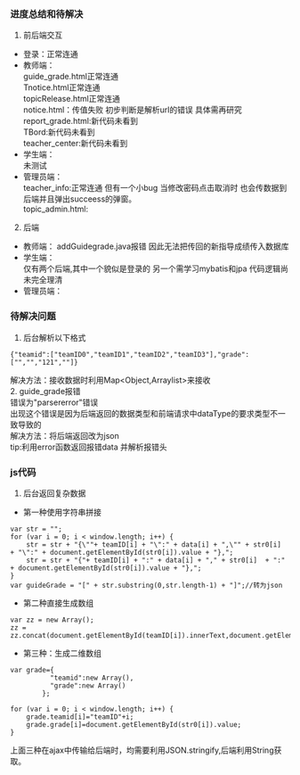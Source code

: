 ### 进度总结和待解决
1. 前后端交互  
- 登录：正常连通
- 教师端：  
guide_grade.html正常连通  
Tnotice.html正常连通  
topicRelease.html正常连通  
notice.html：传值失败 初步判断是解析url的错误 具体需再研究  
report_grade.html:新代码未看到  
TBord:新代码未看到  
teacher_center:新代码未看到  
- 学生端：  
未测试   
- 管理员端：  
teacher_info:正常连通 但有一个小bug 当修改密码点击取消时 也会传数据到后端并且弹出succeess的弹窗。   
topic_admin.html:   


2. 后端  
- 教师端：
 addGuidegrade.java报错 因此无法把传回的新指导成绩传入数据库
- 学生端：  
仅有两个后端,其中一个貌似是登录的 另一个需学习mybatis和jpa 代码逻辑尚未完全理清  
- 管理员端：  



### 待解决问题
1. 后台解析以下格式
```
{"teamid":["teamID0","teamID1","teamID2","teamID3"],"grade":["","","121",""]}
```
解决方法：接收数据时利用Map<Object,Arraylist>来接收   
2. guide_grade报错  
错误为"parsererror"错误  
出现这个错误是因为后端返回的数据类型和前端请求中dataType的要求类型不一致导致的  
解决方法：将后端返回改为json  
tip:利用error函数返回报错data 并解析报错头

### js代码
1. 后台返回复杂数据
- 第一种使用字符串拼接
```
var str = "";
for (var i = 0; i < window.length; i++) {
    str = str + "{\""+ teamID[i] + "\":" + data[i] + ",\"" + str0[i]  + "\":" + document.getElementById(str0[i]).value + "},";
    str = str + "{"+ teamID[i] + ":" + data[i] + "," + str0[i]  + ":" + document.getElementById(str0[i]).value + "},";
}
var guideGrade = "[" + str.substring(0,str.length-1) + "]";//转为json

```
- 第二种直接生成数组
```
var zz = new Array();
zz = zz.concat(document.getElementById(teamID[i]).innerText,document.getElementById(str0[i]).value);
```
- 第三种：生成二维数组
```
var grade={
          "teamid":new Array(),
          "grade":new Array()
        };

for (var i = 0; i < window.length; i++) {
    grade.teamid[i]="teamID"+i;
    grade.grade[i]=document.getElementById(str0[i]).value;
}
```
上面三种在ajax中传输给后端时，均需要利用JSON.stringify,后端利用String获取。

